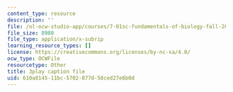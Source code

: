 ```yaml
---
content_type: resource
description: ''
file: /ol-ocw-studio-app/courses/7-01sc-fundamentals-of-biology-fall-2011/610a814511bc5702877d58ced27e6b0d_MqNq9S1_Ct8.vtt
file_size: 8980
file_type: application/x-subrip
learning_resource_types: []
license: https://creativecommons.org/licenses/by-nc-sa/4.0/
ocw_type: OCWFile
resourcetype: Other
title: 3play caption file
uid: 610a8145-11bc-5702-877d-58ced27e6b0d
---
```

